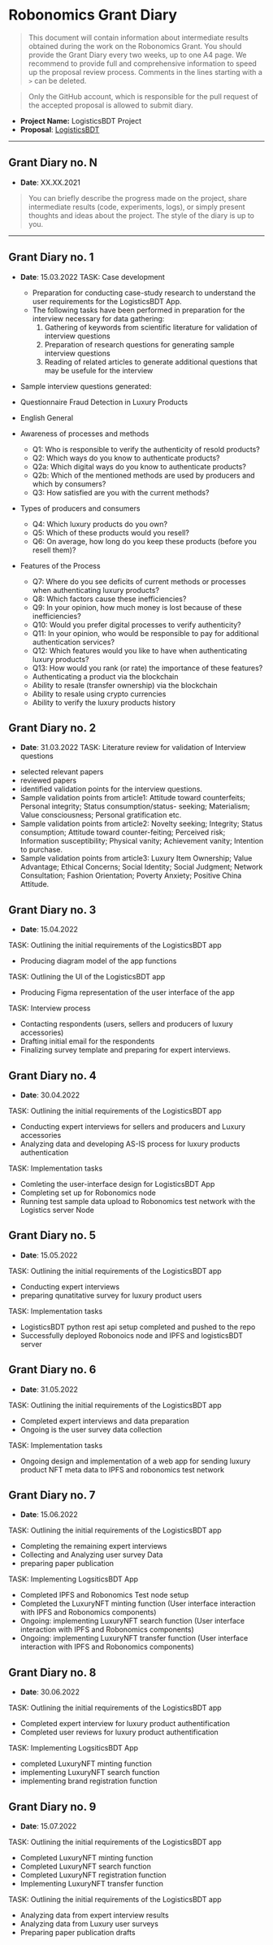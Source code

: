 # Robonomics Grant Diary

> This document will contain information about intermediate results obtained during the work on the Robonomics Grant. You should provide the Grant Diary every two weeks, up to one A4 page. We recommend to provide full and comprehensive information to speed up the proposal review process. Comments in the lines starting with a `>` can be deleted. 

> Only the GitHub account, which is responsible for the pull request of the accepted proposal is allowed to submit diary.

* **Project Name:** LogisticsBDT Project
* **Proposal**: [LogisticsBDT](https://github.com/airalab/robonomics-grant-program/blob/main/proposals/LogisticsBDT.md) 

---

## Grant Diary no. N

* **Date**: XX.XX.2021

> You can briefly describe the progress made on the project, share intermediate results (code, experiments, logs), or simply present thoughts and ideas about the project. The style of the diary is up to you. 

---

## Grant Diary no. 1

* **Date**: 15.03.2022
TASK: Case development
  - Preparation for conducting case-study research to understand the user requirements for the LogisticsBDT App.
  - The following tasks have been performed in preparation for the interview necessary for data gathering:
      1. Gathering of keywords from scientific literature for validation of interview questions
      2. Preparation of research questions for generating sample interview questions
      3. Reading of related articles to generate additional questions that may be usefule for the interview

 *  Sample interview questions generated:
 *  Questionnaire Fraud Detection in Luxury Products
 *  English General
 *  Awareness of processes and methods
   
    - Q1: Who is responsible to verify the authenticity of resold products?
    - Q2: Which ways do you know to authenticate products?
    - Q2a: Which digital ways do you know to authenticate products?
    - Q2b: Which of the mentioned methods are used by producers and which by consumers?
    - Q3: How satisfied are you with the current methods?
 *  Types of producers and consumers
    - Q4: Which luxury products do you own?
    - Q5: Which of these products would you resell?
    - Q6: On average, how long do you keep these products (before you resell them)? 
 *  Features of the Process
    - Q7: Where do you see deficits of current methods or processes when authenticating luxury products?
    - Q8: Which factors cause these inefficiencies?
    - Q9: In your opinion, how much money is lost because of these inefficiencies?
    - Q10: Would you prefer digital processes to verify authenticity?
    - Q11: In your opinion, who would be responsible to pay for additional authentication services?
    - Q12: Which features would you like to have when authenticating luxury products?
    - Q13: How would you rank (or rate) the importance of these features?
    - Authenticating a product via the blockchain
    - Ability to resale (transfer ownership) via the blockchain
    - Ability to resale using crypto currencies
    - Ability to verify the luxury products history

## Grant Diary no. 2

* **Date**: 31.03.2022
TASK: Literature review for validation of Interview questions
- selected relevant papers
- reviewed papers
- identified validation points for the interview questions.
- Sample validation points from article1: Attitude toward counterfeits; Personal integrity; Status  consumption/status- seeking; Materialism; Value consciousness; Personal gratification etc.
- Sample validation points from article2: Novelty seeking; Integrity; Status consumption; Attitude toward counter-feiting; Perceived risk; Information susceptibility; Physical vanity; Achievement vanity; Intention to purchase.
- Sample validation points from article3: Luxury Item Ownership; Value Advantage; Ethical Concerns; Social Identity; Social  Judgment; Network Consultation; Fashion Orientation; Poverty Anxiety; Positive China Attitude.


## Grant Diary no. 3

* **Date**: 15.04.2022

TASK: Outlining the initial requirements of the LogisticsBDT app
- Producing diagram model of the app functions

TASK: Outlining the UI of the LogisticsBDT app
- Producing Figma representation of the user interface of the app

TASK: Interview process
- Contacting respondents (users, sellers and producers of luxury accessories)
- Drafting initial email for the respondents
- Finalizing survey template and preparing for expert interviews.  


## Grant Diary no. 4

* **Date**: 30.04.2022

TASK: Outlining the initial requirements of the LogisticsBDT app
- Conducting expert interviews for sellers and producers and Luxury accessories
- Analyzing data and developing AS-IS process for luxury products authentication


TASK: Implementation tasks
- Comleting the user-interface design for LogisticsBDT App
- Completing set up for Robonomics node 
- Running test sample data upload to Robonomics test network with the Logistics server Node


## Grant Diary no. 5

* **Date**: 15.05.2022

TASK: Outlining the initial requirements of the LogisticsBDT app
- Conducting expert interviews
- preparing qunatitative survey for luxury product users

TASK: Implementation tasks
- LogisticsBDT python rest api setup completed and pushed to the repo
- Successfully deployed Robonoics node and IPFS and logisticsBDT server

## Grant Diary no. 6

* **Date**: 31.05.2022

TASK: Outlining the initial requirements of the LogisticsBDT app
- Completed expert interviews and data preparation
- Ongoing is the user survey data collection

TASK: Implementation tasks
- Ongoing design and implementation of a web app for sending luxury product NFT meta data to IPFS and robonomics test network


## Grant Diary no. 7

* **Date**: 15.06.2022

TASK: Outlining the initial requirements of the LogisticsBDT app
- Completing the remaining expert interviews
- Collecting and Analyzing user survey Data
- preparing paper publication

TASK: Implementing LogsiticsBDT App
- Completed IPFS and Robonomics Test node setup
- Completed the LuxuryNFT minting function (User interface interaction with IPFS and Robonomics components)
- Ongoing: implementing LuxuryNFT search function (User interface interaction with IPFS and Robonomics components)
- Ongoing: implementing LuxuryNFT transfer function (User interface interaction with IPFS and Robonomics components)

## Grant Diary no. 8

* **Date**: 30.06.2022

TASK: Outlining the initial requirements of the LogisticsBDT app
- Completed expert interview for luxury product authentification
- Completed user reviews for luxury product authentification

TASK: Implementing LogsiticsBDT App
- completed LuxuryNFT minting function
- implementing LuxuryNFT search function
- implementing brand registration function

## Grant Diary no. 9

* **Date**: 15.07.2022

TASK: Outlining the initial requirements of the LogisticsBDT app
- Completed LuxuryNFT minting function
- Completed LuxuryNFT search function
- Completed LuxuryNFT registration function
- Implementing LuxuryNFT transfer function

TASK: Outlining the initial requirements of the LogisticsBDT app
- Analyzing data from expert interview results
- Analyzing data from Luxury user surveys
- Preparing paper publication drafts
